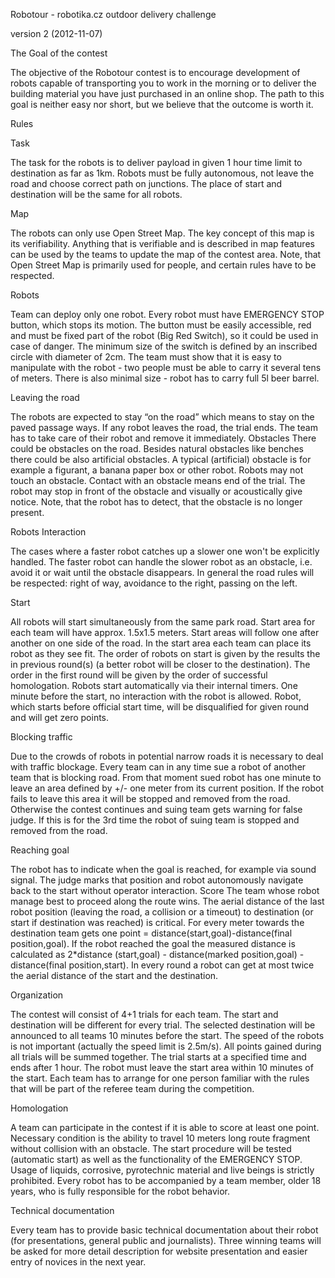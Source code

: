 Robotour - robotika.cz outdoor delivery challenge

version 2 (2012-11-07)

The Goal of the contest

The objective of the Robotour contest is to encourage development of robots
capable of transporting you to work in the morning or to deliver the building
material you have just purchased in an online shop. The path to this goal is
neither easy nor short, but we believe that the outcome is worth it.

Rules

Task

The task for the robots is to deliver payload in given 1 hour time limit to
destination as far as 1km. Robots must be fully autonomous, not leave the road
and choose correct path on junctions. The place of start and destination will
be the same for all robots.

Map

The robots can only use Open Street Map. The key concept of this map is its
verifiability.  Anything that is verifiable and is described in map features
can be used by the teams to update the map of the contest area. Note, that Open
Street Map is primarily used for people, and certain rules have to be
respected.

Robots

Team can deploy only one robot. Every robot must have EMERGENCY STOP button,
which stops its motion. The button must be easily accessible, red and must be
fixed part of the robot (Big Red Switch), so it could be used in case of
danger. The minimum size of the switch is defined by an inscribed circle with
diameter of 2cm. The team must show that it is easy to manipulate with the
robot - two people must be able to carry it several tens of meters. There is
also minimal size - robot has to carry full 5l beer barrel.

Leaving the road

The robots are expected to stay “on the road” which means to stay on the paved
passage ways. If any robot leaves the road, the trial ends. The team has to
take care of their robot and remove it immediately.  Obstacles There could be
obstacles on the road. Besides natural obstacles like benches there could be
also artificial obstacles. A typical (artificial) obstacle is for example a
figurant, a banana paper box or other robot. Robots may not touch an obstacle.
Contact with an obstacle means end of the trial. The robot may stop in front of
the obstacle and visually or acoustically give notice.  Note, that the robot
has to detect, that the obstacle is no longer present.

Robots Interaction

The cases where a faster robot catches up a slower one won't be explicitly
handled. The faster robot can handle the slower robot as an obstacle, i.e.
avoid it or wait until the obstacle disappears. In general the road rules
will be respected: right of way, avoidance to the right, passing on the left.

Start

All robots will start simultaneously from the same park road. Start area for
each team will have approx. 1.5x1.5 meters. Start areas will follow one after
another on one side of the road. In the start area each team can place its
robot as they see fit. The order of robots on start is given by the results the
in previous round(s) (a better robot will be closer to the destination). The
order in the first round will be given by the order of successful homologation.
Robots start automatically via their internal timers. One minute before the
start, no interaction with the robot is allowed.  Robot, which starts before
official start time, will be disqualified for given round and will get zero
points.

Blocking traffic

Due to the crowds of robots in potential narrow roads it is necessary to deal
with traffic blockage. Every team can in any time sue a robot of another team
that is blocking road. From that moment sued robot has one minute to leave an
area defined by +/- one meter from its current position. If the robot fails to
leave this area it will be stopped and removed from the road. Otherwise the
contest continues and suing team gets warning for false judge. If this is for
the 3rd time the robot of suing team is stopped and removed from the road.

Reaching goal

The robot has to indicate when the goal is reached, for example via sound
signal.  The judge marks that position and robot autonomously navigate back to
the start without operator interaction.  Score The team whose robot manage best
to proceed along the route wins. The aerial distance of the last robot position
(leaving the road, a collision or a timeout) to destination (or start if
destination was reached) is critical. For every meter towards the destination
team gets one point = distance(start,goal)-distance(final position,goal). If
the robot reached the goal the measured distance is calculated as 2*distance
(start,goal) - distance(marked position,goal) - distance(final position,start).
In every round a robot can get at most twice the aerial distance of the start
and the destination.

Organization

The contest will consist of 4+1 trials for each team. The start and destination
will be different for every trial. The selected destination will be announced
to all teams 10 minutes before the start. The speed of the robots is not
important (actually the speed limit is 2.5m/s). All points gained during all
trials will be summed together. The trial starts at a specified time and ends
after 1 hour. The robot must leave the start area within 10 minutes of the
start. Each team has to arrange for one person familiar with the rules that
will be part of the referee team during the competition.

Homologation

A team can participate in the contest if it is able to score at least one
point.  Necessary condition is the ability to travel 10 meters long route
fragment without collision with an obstacle. The start procedure will be tested
(automatic start) as well as the functionality of the EMERGENCY STOP. Usage of
liquids, corrosive, pyrotechnic material and live beings is strictly
prohibited. Every robot has to be accompanied by a team member, older 18 years,
who is fully responsible for the robot behavior.

Technical documentation

Every team has to provide basic technical documentation about their robot (for
presentations, general public and journalists). Three winning teams will be
asked for more detail description for website presentation and easier entry of
novices in the next year.


